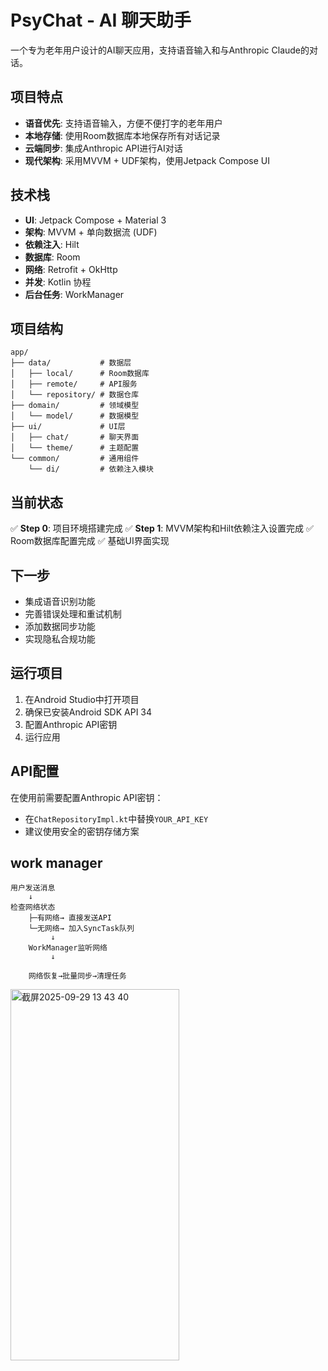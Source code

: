 # PsyChat - AI 聊天助手

一个专为老年用户设计的AI聊天应用，支持语音输入和与Anthropic Claude的对话。

## 项目特点

- **语音优先**: 支持语音输入，方便不便打字的老年用户
- **本地存储**: 使用Room数据库本地保存所有对话记录
- **云端同步**: 集成Anthropic API进行AI对话
- **现代架构**: 采用MVVM + UDF架构，使用Jetpack Compose UI

## 技术栈

- **UI**: Jetpack Compose + Material 3
- **架构**: MVVM + 单向数据流 (UDF)
- **依赖注入**: Hilt
- **数据库**: Room
- **网络**: Retrofit + OkHttp
- **并发**: Kotlin 协程
- **后台任务**: WorkManager

## 项目结构

```text
app/
├── data/           # 数据层
│   ├── local/      # Room数据库
│   ├── remote/     # API服务
│   └── repository/ # 数据仓库
├── domain/         # 领域模型
│   └── model/      # 数据模型
├── ui/             # UI层
│   ├── chat/       # 聊天界面
│   └── theme/      # 主题配置
└── common/         # 通用组件
    └── di/         # 依赖注入模块
```

## 当前状态

✅ **Step 0**: 项目环境搭建完成
✅ **Step 1**: MVVM架构和Hilt依赖注入设置完成
✅ Room数据库配置完成
✅ 基础UI界面实现

## 下一步

- 集成语音识别功能
- 完善错误处理和重试机制
- 添加数据同步功能
- 实现隐私合规功能

## 运行项目

1. 在Android Studio中打开项目
2. 确保已安装Android SDK API 34
3. 配置Anthropic API密钥
4. 运行应用

## API配置

在使用前需要配置Anthropic API密钥：

- 在`ChatRepositoryImpl.kt`中替换`YOUR_API_KEY`
- 建议使用安全的密钥存储方案

## work manager
```text
用户发送消息
    ↓
检查网络状态
    ├─有网络→ 直接发送API
    └─无网络→ 加入SyncTask队列
         ↓
    WorkManager监听网络
         ↓

    网络恢复→批量同步→清理任务
```

<img width="270" height="594" alt="截屏2025-09-29 13 43 40" src="https://github.com/user-attachments/assets/a61c62d6-9503-41b7-bde7-1ceb869061d8" />
